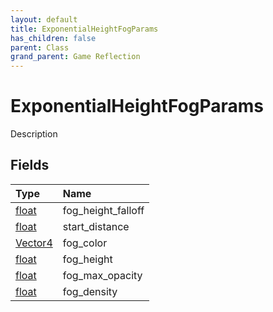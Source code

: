 ```yaml
---
layout: default
title: ExponentialHeightFogParams
has_children: false
parent: Class
grand_parent: Game Reflection
---
```

# ExponentialHeightFogParams
Description 

## Fields
| Type | Name |
|:-------------|:--------------|
| [float](/game-reflection/components/float.md) | fog_height_falloff |
| [float](/game-reflection/components/float.md) | start_distance |
| [Vector4](/game-reflection/classes/vector4.md) | fog_color |
| [float](/game-reflection/components/float.md) | fog_height |
| [float](/game-reflection/components/float.md) | fog_max_opacity |
| [float](/game-reflection/components/float.md) | fog_density |
